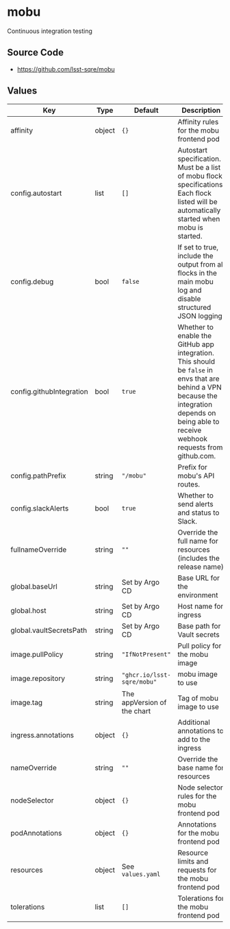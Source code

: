 # mobu

Continuous integration testing

## Source Code

* <https://github.com/lsst-sqre/mobu>

## Values

| Key | Type | Default | Description |
|-----|------|---------|-------------|
| affinity | object | `{}` | Affinity rules for the mobu frontend pod |
| config.autostart | list | `[]` | Autostart specification. Must be a list of mobu flock specifications. Each flock listed will be automatically started when mobu is started. |
| config.debug | bool | `false` | If set to true, include the output from all flocks in the main mobu log and disable structured JSON logging. |
| config.githubIntegration | bool | `true` | Whether to enable the GitHub app integration. This should be `false` in envs that are behind a VPN because the integration depends on being able to receive webhook requests from github.com. |
| config.pathPrefix | string | `"/mobu"` | Prefix for mobu's API routes. |
| config.slackAlerts | bool | `true` | Whether to send alerts and status to Slack. |
| fullnameOverride | string | `""` | Override the full name for resources (includes the release name) |
| global.baseUrl | string | Set by Argo CD | Base URL for the environment |
| global.host | string | Set by Argo CD | Host name for ingress |
| global.vaultSecretsPath | string | Set by Argo CD | Base path for Vault secrets |
| image.pullPolicy | string | `"IfNotPresent"` | Pull policy for the mobu image |
| image.repository | string | `"ghcr.io/lsst-sqre/mobu"` | mobu image to use |
| image.tag | string | The appVersion of the chart | Tag of mobu image to use |
| ingress.annotations | object | `{}` | Additional annotations to add to the ingress |
| nameOverride | string | `""` | Override the base name for resources |
| nodeSelector | object | `{}` | Node selector rules for the mobu frontend pod |
| podAnnotations | object | `{}` | Annotations for the mobu frontend pod |
| resources | object | See `values.yaml` | Resource limits and requests for the mobu frontend pod |
| tolerations | list | `[]` | Tolerations for the mobu frontend pod |
